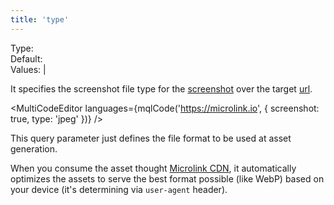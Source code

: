 ```yaml
---
title: 'type'
--- 
```


Type: <Type children='<string>'/><br/>
Default: <Type children="'png'"/><br/>
Values: <TypeContainer><Type children="'jpeg'"/> | <Type children="'png'"/></TypeContainer>

It specifies the screenshot file type for the [screenshot](/docs/api/parameters/screenshot) over the target [url](/docs/api/parameters/url).

<MultiCodeEditor languages={mqlCode('https://microlink.io', { screenshot: true, type: 'jpeg' })} />

This query parameter just defines the file format to be used at asset generation. 

When you consume the asset thought [Microlink CDN](/blog/edge-cdn/), it automatically optimizes the assets to serve the best format possible (like WebP) based on your device (it's determining via `user-agent` header).
